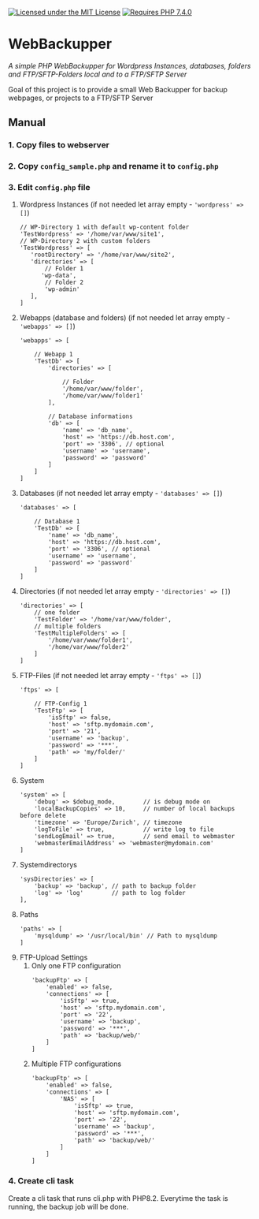 [![Licensed under the MIT License](https://img.shields.io/badge/License-MIT-blue.svg)](https://github.com/lbuchs/WebAuthn/blob/master/LICENSE)
[![Requires PHP 7.4.0](https://img.shields.io/badge/PHP-7.4.0-green.svg)](https://php.net)

# WebBackupper
*A simple PHP WebBackupper for Wordpress Instances, databases, folders and FTP/SFTP-Folders local and to a FTP/SFTP Server*

Goal of this project is to provide a small Web Backupper for backup webpages, or projects to a FTP/SFTP Server 

## Manual
### 1. Copy files to webserver
### 2. Copy ```config_sample.php``` and rename it to ```config.php```
### 3. Edit ```config.php``` file 
1. Wordpress Instances (if not needed let array empty - ```'wordpress' => []```)
    ```
    // WP-Directory 1 with default wp-content folder
   'TestWordpress' => '/home/var/www/site1',
   // WP-Directory 2 with custom folders
   'TestWordpress' => [
       'rootDirectory' => '/home/var/www/site2',
       'directories' => [
           // Folder 1
          'wp-data',
           // Folder 2
           'wp-admin'
       ],
   ]
    ```
2. Webapps (database and folders) (if not needed let array empty - ```'webapps' => []```)
    ```
    'webapps' => [
   
        // Webapp 1
        'TestDb' => [
            'directories' => [
            
                // Folder
                '/home/var/www/folder',
                '/home/var/www/folder1'
            ],
   
            // Database informations
            'db' => [
                'name' => 'db_name',
                'host' => 'https://db.host.com',
                'port' => '3306', // optional
                'username' => 'username',
                'password' => 'password'
            ]
        ]
   ]
   ```
3. Databases (if not needed let array empty - ```'databases' => []```)
    ```
    'databases' => [
    
        // Database 1
        'TestDb' => [
            'name' => 'db_name',
            'host' => 'https://db.host.com',
            'port' => '3306', // optional
            'username' => 'username',
            'password' => 'password'
        ]
   ]
   ```
4. Directories (if not needed let array empty - ```'directories' => []```)
    ```
    'directories' => [
        // one folder
        'TestFolder' => '/home/var/www/folder',
        // multiple folders
        'TestMultipleFolders' => [
            '/home/var/www/folder1',
            '/home/var/www/folder2'
        ]
    ]
   ```
5. FTP-Files (if not needed let array empty - ```'ftps' => []```)
    ```
    'ftps' => [
   
        // FTP-Config 1
        'TestFtp' => [
            'isSftp' => false,
            'host' => 'sftp.mydomain.com',
            'port' => '21',
            'username' => 'backup',
            'password' => '***',
            'path' => 'my/folder/'
        ]
    ]
   ```
6. System
    ```
    'system' => [
        'debug' => $debug_mode,        // is debug mode on
        'localBackupCopies' => 10,     // number of local backups before delete
        'timezone' => 'Europe/Zurich', // timezone
        'logToFile' => true,           // write log to file
        'sendLogEmail' => true,        // send email to webmaster
        'webmasterEmailAddress' => 'webmaster@mydomain.com'
    ]
   ```
7. Systemdirectorys
    ```
    'sysDirectories' => [
        'backup' => 'backup', // path to backup folder
        'log' => 'log'        // path to log folder
    ],
   ```
8. Paths
    ```
    'paths' => [
        'mysqldump' => '/usr/local/bin' // Path to mysqldump
   ]
   ```
9. FTP-Upload Settings
   1. Only one FTP configuration
       ```
       'backupFtp' => [
           'enabled' => false,
           'connections' => [
               'isSftp' => true,
               'host' => 'sftp.mydomain.com',
               'port' => '22',
               'username' => 'backup',
               'password' => '***',
               'path' => 'backup/web/'
           ]
       ]
      ```
   2. Multiple FTP configurations
       ```
       'backupFtp' => [
           'enabled' => false,
           'connections' => [
               'NAS' => [
                   'isSftp' => true,
                   'host' => 'sftp.mydomain.com',
                   'port' => '22',
                   'username' => 'backup',
                   'password' => '***',
                   'path' => 'backup/web/'
               ]
           ]
       ]
      ```

### 4. Create cli task
Create a cli task that runs cli.php with PHP8.2. Everytime the task is running, the backup job will be done.
